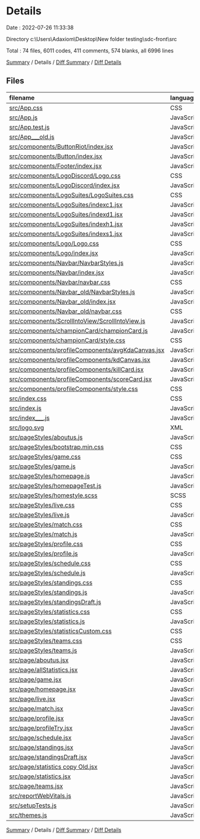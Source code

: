 # Details

Date : 2022-07-26 11:33:38

Directory c:\\Users\\Adaxiom\\Desktop\\New folder testing\\sdc-front\\src

Total : 74 files,  6011 codes, 411 comments, 574 blanks, all 6996 lines

[Summary](results.md) / Details / [Diff Summary](diff.md) / [Diff Details](diff-details.md)

## Files
| filename | language | code | comment | blank | total |
| :--- | :--- | ---: | ---: | ---: | ---: |
| [src/App.css](/src/App.css) | CSS | 33 | 0 | 6 | 39 |
| [src/App.js](/src/App.js) | JavaScript | 40 | 0 | 4 | 44 |
| [src/App.test.js](/src/App.test.js) | JavaScript | 7 | 0 | 2 | 9 |
| [src/App___old.js](/src/App___old.js) | JavaScript | 37 | 0 | 4 | 41 |
| [src/components/ButtonRiot/index.jsx](/src/components/ButtonRiot/index.jsx) | JavaScript | 26 | 0 | 3 | 29 |
| [src/components/Button/index.jsx](/src/components/Button/index.jsx) | JavaScript | 23 | 0 | 4 | 27 |
| [src/components/Footer/index.jsx](/src/components/Footer/index.jsx) | JavaScript | 118 | 0 | 7 | 125 |
| [src/components/LogoDiscord/Logo.css](/src/components/LogoDiscord/Logo.css) | CSS | 4 | 0 | 0 | 4 |
| [src/components/LogoDiscord/index.jsx](/src/components/LogoDiscord/index.jsx) | JavaScript | 19 | 0 | 4 | 23 |
| [src/components/LogoSuites/LogoSuites.css](/src/components/LogoSuites/LogoSuites.css) | CSS | 42 | 0 | 6 | 48 |
| [src/components/LogoSuites/indexc1.jsx](/src/components/LogoSuites/indexc1.jsx) | JavaScript | 15 | 0 | 2 | 17 |
| [src/components/LogoSuites/indexd1.jsx](/src/components/LogoSuites/indexd1.jsx) | JavaScript | 15 | 0 | 2 | 17 |
| [src/components/LogoSuites/indexh1.jsx](/src/components/LogoSuites/indexh1.jsx) | JavaScript | 15 | 0 | 2 | 17 |
| [src/components/LogoSuites/indexs1.jsx](/src/components/LogoSuites/indexs1.jsx) | JavaScript | 15 | 0 | 2 | 17 |
| [src/components/Logo/Logo.css](/src/components/Logo/Logo.css) | CSS | 4 | 0 | 0 | 4 |
| [src/components/Logo/index.jsx](/src/components/Logo/index.jsx) | JavaScript | 20 | 0 | 2 | 22 |
| [src/components/Navbar/NavbarStyles.js](/src/components/Navbar/NavbarStyles.js) | JavaScript | 158 | 2 | 17 | 177 |
| [src/components/Navbar/index.jsx](/src/components/Navbar/index.jsx) | JavaScript | 103 | 1 | 13 | 117 |
| [src/components/Navbar/navbar.css](/src/components/Navbar/navbar.css) | CSS | 12 | 0 | 1 | 13 |
| [src/components/Navbar_old/NavbarStyles.js](/src/components/Navbar_old/NavbarStyles.js) | JavaScript | 141 | 2 | 16 | 159 |
| [src/components/Navbar_old/index.jsx](/src/components/Navbar_old/index.jsx) | JavaScript | 90 | 1 | 9 | 100 |
| [src/components/Navbar_old/navbar.css](/src/components/Navbar_old/navbar.css) | CSS | 12 | 0 | 1 | 13 |
| [src/components/ScrollIntoView/ScrollIntoView.js](/src/components/ScrollIntoView/ScrollIntoView.js) | JavaScript | 10 | 0 | 4 | 14 |
| [src/components/championCard/championCard.js](/src/components/championCard/championCard.js) | JavaScript | 108 | 9 | 4 | 121 |
| [src/components/championCard/style.css](/src/components/championCard/style.css) | CSS | 146 | 14 | 18 | 178 |
| [src/components/profileComponents/avgKdaCanvas.jsx](/src/components/profileComponents/avgKdaCanvas.jsx) | JavaScript | 67 | 46 | 3 | 116 |
| [src/components/profileComponents/kdCanvas.jsx](/src/components/profileComponents/kdCanvas.jsx) | JavaScript | 72 | 64 | 6 | 142 |
| [src/components/profileComponents/killCard.jsx](/src/components/profileComponents/killCard.jsx) | JavaScript | 45 | 2 | 2 | 49 |
| [src/components/profileComponents/scoreCard.jsx](/src/components/profileComponents/scoreCard.jsx) | JavaScript | 53 | 4 | 2 | 59 |
| [src/components/profileComponents/style.css](/src/components/profileComponents/style.css) | CSS | 161 | 39 | 19 | 219 |
| [src/index.css](/src/index.css) | CSS | 13 | 0 | 2 | 15 |
| [src/index.js](/src/index.js) | JavaScript | 14 | 5 | 6 | 25 |
| [src/index___.js](/src/index___.js) | JavaScript | 12 | 3 | 3 | 18 |
| [src/logo.svg](/src/logo.svg) | XML | 1 | 0 | 0 | 1 |
| [src/pageStyles/aboutus.js](/src/pageStyles/aboutus.js) | JavaScript | 0 | 0 | 1 | 1 |
| [src/pageStyles/bootstrap.min.css](/src/pageStyles/bootstrap.min.css) | CSS | 0 | 0 | 1 | 1 |
| [src/pageStyles/game.css](/src/pageStyles/game.css) | CSS | 20 | 0 | 3 | 23 |
| [src/pageStyles/game.js](/src/pageStyles/game.js) | JavaScript | 133 | 11 | 18 | 162 |
| [src/pageStyles/homepage.js](/src/pageStyles/homepage.js) | JavaScript | 213 | 18 | 31 | 262 |
| [src/pageStyles/homepageTest.js](/src/pageStyles/homepageTest.js) | JavaScript | 184 | 18 | 24 | 226 |
| [src/pageStyles/homestyle.scss](/src/pageStyles/homestyle.scss) | SCSS | 152 | 2 | 24 | 178 |
| [src/pageStyles/live.css](/src/pageStyles/live.css) | CSS | 49 | 0 | 9 | 58 |
| [src/pageStyles/live.js](/src/pageStyles/live.js) | JavaScript | 19 | 0 | 4 | 23 |
| [src/pageStyles/match.css](/src/pageStyles/match.css) | CSS | 20 | 0 | 3 | 23 |
| [src/pageStyles/match.js](/src/pageStyles/match.js) | JavaScript | 142 | 2 | 17 | 161 |
| [src/pageStyles/profile.css](/src/pageStyles/profile.css) | CSS | 33 | 5 | 1 | 39 |
| [src/pageStyles/profile.js](/src/pageStyles/profile.js) | JavaScript | 103 | 1 | 12 | 116 |
| [src/pageStyles/schedule.css](/src/pageStyles/schedule.css) | CSS | 20 | 0 | 3 | 23 |
| [src/pageStyles/schedule.js](/src/pageStyles/schedule.js) | JavaScript | 135 | 11 | 17 | 163 |
| [src/pageStyles/standings.css](/src/pageStyles/standings.css) | CSS | 79 | 38 | 14 | 131 |
| [src/pageStyles/standings.js](/src/pageStyles/standings.js) | JavaScript | 103 | 1 | 10 | 114 |
| [src/pageStyles/standingsDraft.js](/src/pageStyles/standingsDraft.js) | JavaScript | 51 | 0 | 5 | 56 |
| [src/pageStyles/statistics.css](/src/pageStyles/statistics.css) | CSS | 25 | 0 | 4 | 29 |
| [src/pageStyles/statistics.js](/src/pageStyles/statistics.js) | JavaScript | 126 | 0 | 14 | 140 |
| [src/pageStyles/statisticsCustom.css](/src/pageStyles/statisticsCustom.css) | CSS | 24 | 7 | 5 | 36 |
| [src/pageStyles/teams.css](/src/pageStyles/teams.css) | CSS | 17 | 0 | 2 | 19 |
| [src/pageStyles/teams.js](/src/pageStyles/teams.js) | JavaScript | 102 | 1 | 12 | 115 |
| [src/page/aboutus.jsx](/src/page/aboutus.jsx) | JavaScript | 12 | 0 | 2 | 14 |
| [src/page/allStatistics.jsx](/src/page/allStatistics.jsx) | JavaScript | 464 | 4 | 22 | 490 |
| [src/page/game.jsx](/src/page/game.jsx) | JavaScript | 11 | 0 | 4 | 15 |
| [src/page/homepage.jsx](/src/page/homepage.jsx) | JavaScript | 171 | 0 | 6 | 177 |
| [src/page/live.jsx](/src/page/live.jsx) | JavaScript | 30 | 23 | 6 | 59 |
| [src/page/match.jsx](/src/page/match.jsx) | JavaScript | 110 | 3 | 10 | 123 |
| [src/page/profile.jsx](/src/page/profile.jsx) | JavaScript | 181 | 22 | 19 | 222 |
| [src/page/profileTry.jsx](/src/page/profileTry.jsx) | JavaScript | 235 | 19 | 22 | 276 |
| [src/page/schedule.jsx](/src/page/schedule.jsx) | JavaScript | 147 | 5 | 9 | 161 |
| [src/page/standings.jsx](/src/page/standings.jsx) | JavaScript | 126 | 2 | 7 | 135 |
| [src/page/standingsDraft.jsx](/src/page/standingsDraft.jsx) | JavaScript | 24 | 14 | 6 | 44 |
| [src/page/statistics copy Old.jsx](/src/page/statistics%20copy%20Old.jsx) | JavaScript | 427 | 4 | 21 | 452 |
| [src/page/statistics.jsx](/src/page/statistics.jsx) | JavaScript | 432 | 4 | 22 | 458 |
| [src/page/teams.jsx](/src/page/teams.jsx) | JavaScript | 219 | 0 | 5 | 224 |
| [src/reportWebVitals.js](/src/reportWebVitals.js) | JavaScript | 12 | 0 | 2 | 14 |
| [src/setupTests.js](/src/setupTests.js) | JavaScript | 1 | 4 | 1 | 6 |
| [src/themes.js](/src/themes.js) | JavaScript | 8 | 0 | 0 | 8 |

[Summary](results.md) / Details / [Diff Summary](diff.md) / [Diff Details](diff-details.md)